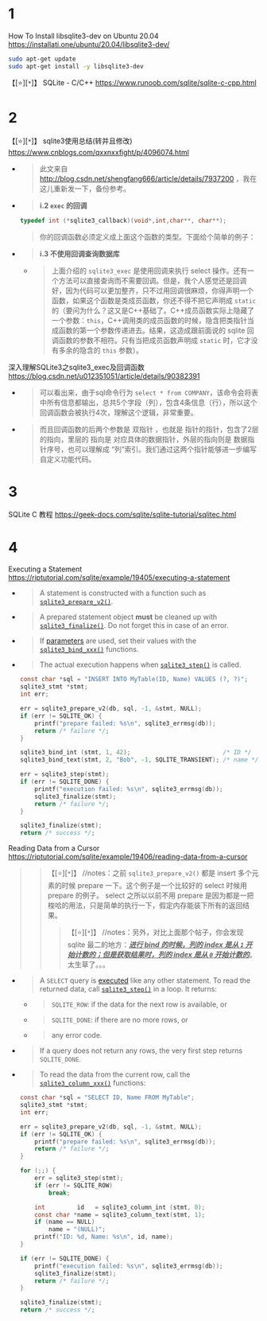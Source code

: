 
# 1

How To Install libsqlite3-dev on Ubuntu 20.04 https://installati.one/ubuntu/20.04/libsqlite3-dev/
```sh
sudo apt-get update
sudo apt-get install -y libsqlite3-dev
```

【[:star:][`*`]】 SQLite - C/C++ https://www.runoob.com/sqlite/sqlite-c-cpp.html

# 2

【[:star:][`*`]】 sqlite3使用总结(转并且修改) https://www.cnblogs.com/qxxnxxfight/p/4096074.html
- > 此文来自 http://blog.csdn.net/shengfang666/article/details/7937200 ，我在这儿重新发一下，备份参考。
- > **i.2 `exec` 的回调**
  ```c
  typedef int (*sqlite3_callback)(void*,int,char**, char**);
  ```
  > 你的回调函数必须定义成上面这个函数的类型。下面给个简单的例子：
- > **i.3 不使用回调查询数据库**
  * > 上面介绍的 `sqlite3_exec` 是使用回调来执行 select 操作。还有一个方法可以直接查询而不需要回调。但是，我个人感觉还是回调好，因为代码可以更加整齐，只不过用回调很麻烦，你得声明一个函数，如果这个函数是类成员函数，你还不得不把它声明成 `static` 的（要问为什么？这又是C++基础了。C++成员函数实际上隐藏了一个参数：`this`，C++调用类的成员函数的时候，隐含把类指针当成函数的第一个参数传递进去。结果，这造成跟前面说的 sqlite 回调函数的参数不相符。只有当把成员函数声明成 `static` 时，它才没有多余的隐含的 `this` 参数）。

深入理解SQLite3之sqlite3_exec及回调函数 https://blog.csdn.net/u012351051/article/details/90382391
- > 可以看出来，由于sql命令行为 `select * from COMPANY`，该命令会将表中所有信息都输出，总共5个字段（列），包含4条信息（行），所以这个回调函数会被执行4次，理解这个逻辑，非常重要。
- > 而且回调函数的后两个参数是 双指针 ，也就是 指针的指针，包含了2层的指向，里层的 指向是 对应具体的数据指针，外层的指向则是  数据指针序号，也可以理解成 “列”索引。我们通过这两个指针能够进一步编写自定义功能代码。

# 3

SQLite C 教程 https://geek-docs.com/sqlite/sqlite-tutorial/sqlitec.html

# 4

Executing a Statement https://riptutorial.com/sqlite/example/19405/executing-a-statement
- > A statement is constructed with a function such as [`sqlite3_prepare_v2()`](http://www.sqlite.org/c3ref/prepare.html).
- > A prepared statement object **must** be cleaned up with [`sqlite3_finalize()`](http://www.sqlite.org/c3ref/finalize.html). Do not forget this in case of an error.
- > If [parameters](http://www.sqlite.org/lang_expr.html#varparam) are used, set their values with the [`sqlite3_bind_xxx()`](http://www.sqlite.org/c3ref/bind_blob.html) functions.
- > The actual execution happens when [`sqlite3_step()`](http://www.sqlite.org/c3ref/step.html) is called.
  ```c
  const char *sql = "INSERT INTO MyTable(ID, Name) VALUES (?, ?)";
  sqlite3_stmt *stmt;
  int err;

  err = sqlite3_prepare_v2(db, sql, -1, &stmt, NULL);
  if (err != SQLITE_OK) {
      printf("prepare failed: %s\n", sqlite3_errmsg(db));
      return /* failure */;
  }

  sqlite3_bind_int (stmt, 1, 42);                          /* ID */
  sqlite3_bind_text(stmt, 2, "Bob", -1, SQLITE_TRANSIENT); /* name */

  err = sqlite3_step(stmt);
  if (err != SQLITE_DONE) {
      printf("execution failed: %s\n", sqlite3_errmsg(db));
      sqlite3_finalize(stmt);
      return /* failure */;
  }

  sqlite3_finalize(stmt);
  return /* success */;
  ```

Reading Data from a Cursor https://riptutorial.com/sqlite/example/19406/reading-data-from-a-cursor
>> 【[:star:][`*`]】 //notes：之前 `sqlite3_prepare_v2()` 都是 insert 多个元素的时候 prepare 一下。这个例子是一个比较好的 select 时候用 prepare 的例子。 select 之所以以前不用 prepare 是因为都是一把梭哈的用法，只是简单的执行一下，假定内存能装下所有的返回结果。
>>> 【[:star:][`*`]】 //notes：另外，对比上面那个帖子，你会发现 sqlite 最二的地方：<ins>***进行 bind 的时候，列的 index 是从 `1` 开始计数的；但是获取结果时，列的 index 是从 `0` 开始计数的***</ins>。太生草了。。。
- > A `SELECT` query is [executed](https://riptutorial.com/sqlite/example/19405/executing-a-statement) like any other statement. To read the returned data, call [`sqlite3_step()`](http://www.sqlite.org/c3ref/step.html) in a loop. It returns:
  * > `SQLITE_ROW`: if the data for the next row is available, or
  * > `SQLITE_DONE`: if there are no more rows, or
  * > any error code.
- > If a query does not return any rows, the very first step returns `SQLITE_DONE`.
- > To read the data from the current row, call the [`sqlite3_column_xxx()`](http://www.sqlite.org/c3ref/column_blob.html) functions:
  ```c
  const char *sql = "SELECT ID, Name FROM MyTable";
  sqlite3_stmt *stmt;
  int err;

  err = sqlite3_prepare_v2(db, sql, -1, &stmt, NULL);
  if (err != SQLITE_OK) {
      printf("prepare failed: %s\n", sqlite3_errmsg(db));
      return /* failure */;
  }

  for (;;) {
      err = sqlite3_step(stmt);
      if (err != SQLITE_ROW)
          break;

      int         id   = sqlite3_column_int (stmt, 0);
      const char *name = sqlite3_column_text(stmt, 1);
      if (name == NULL)
          name = "(NULL)";
      printf("ID: %d, Name: %s\n", id, name);
  }

  if (err != SQLITE_DONE) {
      printf("execution failed: %s\n", sqlite3_errmsg(db));
      sqlite3_finalize(stmt);
      return /* failure */;
  }

  sqlite3_finalize(stmt);
  return /* success */;
  ```
